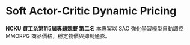 # Soft Actor-Critic Dynamic Pricing

**NCKU 資工系第115屆專題競賽 第二名**
本專案以 SAC 強化學習模型自動調控 MMORPG 商品價格，穩定物價與抑制通膨。
